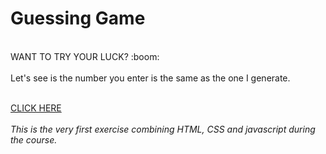 # Guessing Game
<br>
WANT TO TRY YOUR LUCK? :boom:
<br><br>
Let's see is the number you enter is the same as the one I generate. 
<br><br>

[CLICK HERE]("index.html")
<br><br>
<i>This is the very first exercise combining HTML, CSS and javascript during the course. </i>